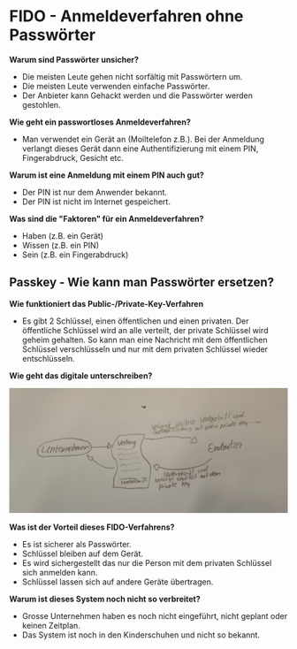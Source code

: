 FIDO - Anmeldeverfahren ohne Passwörter
=======================================

**Warum sind Passwörter unsicher?**

- Die meisten Leute gehen nicht sorfältig mit Passwörtern um.
- Die meisten Leute verwenden einfache Passwörter.
- Der Anbieter kann Gehackt werden und die Passwörter werden gestohlen.

**Wie geht ein passwortloses Anmeldeverfahren?**

- Man verwendet ein Gerät an (Moiltelefon z.B.). Bei der Anmeldung verlangt dieses Gerät dann eine Authentifizierung mit einem PIN, Fingerabdruck, Gesicht etc.

**Warum ist eine Anmeldung mit einem PIN auch gut?**

- Der PIN ist nur dem Anwender bekannt.
- Der PIN ist nicht im Internet gespeichert.

**Was sind die "Faktoren" für ein Anmeldeverfahren?**

- Haben (z.B. ein Gerät)
- Wissen (z.B. ein PIN)
- Sein (z.B. ein Fingerabdruck)

Passkey - Wie kann man Passwörter ersetzen?
-------------------------------------------

**Wie funktioniert das Public-/Private-Key-Verfahren**

- Es gibt 2 Schlüssel, einen öffentlichen und einen privaten. Der öffentliche Schlüssel wird an alle verteilt, der private Schlüssel wird geheim gehalten. So kann man eine Nachricht mit dem öffentlichen Schlüssel verschlüsseln und nur mit dem privaten Schlüssel wieder entschlüsseln.

**Wie geht das digitale unterschreiben?**

![Digitale Unterschrift](/x_ressources/digitale_unterschrift.jpg)

**Was ist der Vorteil dieses FIDO-Verfahrens?**

- Es ist sicherer als Passwörter.
- Schlüssel bleiben auf dem Gerät.
- Es wird sichergestellt das nur die Person mit dem privaten Schlüssel sich anmelden kann.
- Schlüssel lassen sich auf andere Geräte übertragen.

**Warum ist dieses System noch nicht so verbreitet?**

- Grosse Unternehmen haben es noch nicht eingeführt, nicht geplant oder keinen Zeitplan.
- Das System ist noch in den Kinderschuhen und nicht so bekannt.
